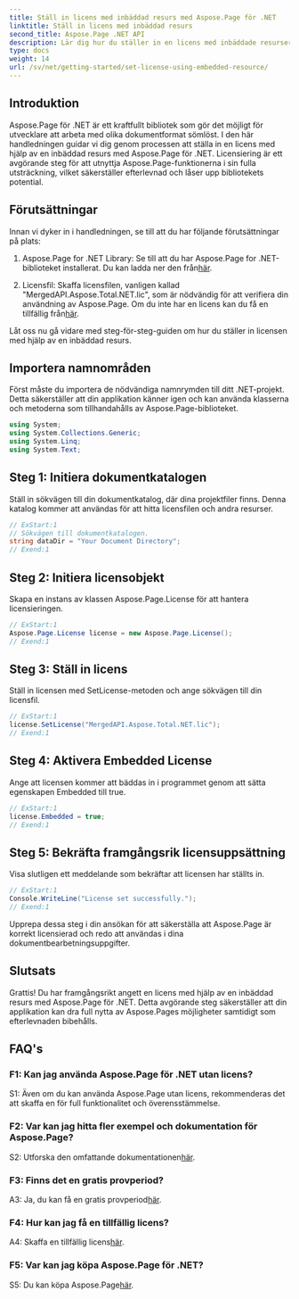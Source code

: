 ```yaml
---
title: Ställ in licens med inbäddad resurs med Aspose.Page för .NET
linktitle: Ställ in licens med inbäddad resurs
second_title: Aspose.Page .NET API
description: Lär dig hur du ställer in en licens med inbäddade resurser med Aspose.Page för .NET. Säkerställ efterlevnad och frigör dokumentbehandlingens fulla potential.
type: docs
weight: 14
url: /sv/net/getting-started/set-license-using-embedded-resource/
---
```

## Introduktion

Aspose.Page för .NET är ett kraftfullt bibliotek som gör det möjligt för utvecklare att arbeta med olika dokumentformat sömlöst. I den här handledningen guidar vi dig genom processen att ställa in en licens med hjälp av en inbäddad resurs med Aspose.Page för .NET. Licensiering är ett avgörande steg för att utnyttja Aspose.Page-funktionerna i sin fulla utsträckning, vilket säkerställer efterlevnad och låser upp bibliotekets potential.

## Förutsättningar

Innan vi dyker in i handledningen, se till att du har följande förutsättningar på plats:

1. Aspose.Page for .NET Library: Se till att du har Aspose.Page for .NET-biblioteket installerat. Du kan ladda ner den från[här](https://releases.aspose.com/page/net/).

2.  Licensfil: Skaffa licensfilen, vanligen kallad "MergedAPI.Aspose.Total.NET.lic", som är nödvändig för att verifiera din användning av Aspose.Page. Om du inte har en licens kan du få en tillfällig från[här](https://purchase.aspose.com/temporary-license/).

Låt oss nu gå vidare med steg-för-steg-guiden om hur du ställer in licensen med hjälp av en inbäddad resurs.

## Importera namnområden

Först måste du importera de nödvändiga namnrymden till ditt .NET-projekt. Detta säkerställer att din applikation känner igen och kan använda klasserna och metoderna som tillhandahålls av Aspose.Page-biblioteket.

```csharp
using System;
using System.Collections.Generic;
using System.Linq;
using System.Text;
```

## Steg 1: Initiera dokumentkatalogen

Ställ in sökvägen till din dokumentkatalog, där dina projektfiler finns. Denna katalog kommer att användas för att hitta licensfilen och andra resurser.

```csharp
// ExStart:1
// Sökvägen till dokumentkatalogen.
string dataDir = "Your Document Directory";
// Exend:1
```

## Steg 2: Initiera licensobjekt

Skapa en instans av klassen Aspose.Page.License för att hantera licensieringen.

```csharp
// ExStart:1
Aspose.Page.License license = new Aspose.Page.License();
// Exend:1
```

## Steg 3: Ställ in licens

Ställ in licensen med SetLicense-metoden och ange sökvägen till din licensfil.

```csharp
// ExStart:1
license.SetLicense("MergedAPI.Aspose.Total.NET.lic");
// Exend:1
```

## Steg 4: Aktivera Embedded License

Ange att licensen kommer att bäddas in i programmet genom att sätta egenskapen Embedded till true.

```csharp
// ExStart:1
license.Embedded = true;
// Exend:1
```

## Steg 5: Bekräfta framgångsrik licensuppsättning

Visa slutligen ett meddelande som bekräftar att licensen har ställts in.

```csharp
// ExStart:1
Console.WriteLine("License set successfully.");
// Exend:1
```

Upprepa dessa steg i din ansökan för att säkerställa att Aspose.Page är korrekt licensierad och redo att användas i dina dokumentbearbetningsuppgifter.

## Slutsats

Grattis! Du har framgångsrikt angett en licens med hjälp av en inbäddad resurs med Aspose.Page för .NET. Detta avgörande steg säkerställer att din applikation kan dra full nytta av Aspose.Pages möjligheter samtidigt som efterlevnaden bibehålls.

## FAQ's

### F1: Kan jag använda Aspose.Page för .NET utan licens?

S1: Även om du kan använda Aspose.Page utan licens, rekommenderas det att skaffa en för full funktionalitet och överensstämmelse.

### F2: Var kan jag hitta fler exempel och dokumentation för Aspose.Page?

 S2: Utforska den omfattande dokumentationen[här](https://reference.aspose.com/page/net/).

### F3: Finns det en gratis provperiod?

 A3: Ja, du kan få en gratis provperiod[här](https://releases.aspose.com/).

### F4: Hur kan jag få en tillfällig licens?

 A4: Skaffa en tillfällig licens[här](https://purchase.aspose.com/temporary-license/).

### F5: Var kan jag köpa Aspose.Page för .NET?

 S5: Du kan köpa Aspose.Page[här](https://purchase.aspose.com/buy).